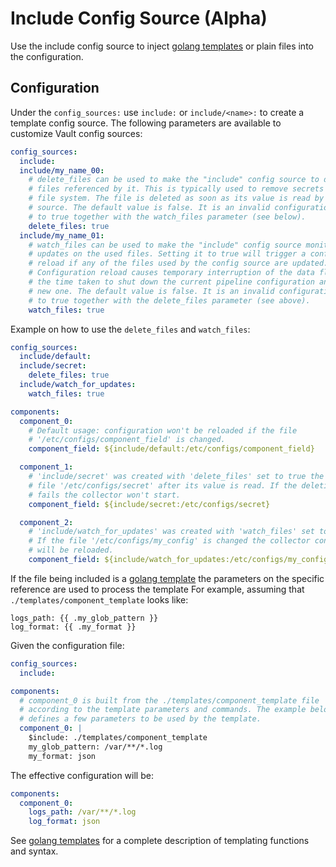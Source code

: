 # Include Config Source (Alpha)

Use the include config source to inject [golang templates](https://pkg.go.dev/text/template)
or plain files into the configuration.

## Configuration

Under the `config_sources:` use `include:` or `include/<name>:` to create a
template config source.
The following parameters are available to customize Vault config sources:

```yaml
config_sources:
  include:
  include/my_name_00:
    # delete_files can be used to make the "include" config source to delete the
    # files referenced by it. This is typically used to remove secrets from the
    # file system. The file is deleted as soon as its value is read by the config
    # source. The default value is false. It is an invalid configuration to set it
    # to true together with the watch_files parameter (see below).
    delete_files: true
  include/my_name_01:
    # watch_files can be used to make the "include" config source monitor for
    # updates on the used files. Setting it to true will trigger a configuration
    # reload if any of the files used by the config source are updated.
    # Configuration reload causes temporary interruption of the data flow during
    # the time taken to shut down the current pipeline configuration and start the
    # new one. The default value is false. It is an invalid configuration to set it
    # to true together with the delete_files parameter (see above).
    watch_files: true
```

Example on how to use the `delete_files` and `watch_files`:
```yaml
config_sources:
  include/default:
  include/secret:
    delete_files: true
  include/watch_for_updates:
    watch_files: true

components:
  component_0:
    # Default usage: configuration won't be reloaded if the file
    # '/etc/configs/component_field' is changed.
    component_field: ${include/default:/etc/configs/component_field} 

  component_1:
    # 'include/secret' was created with 'delete_files' set to true the
    # file '/etc/configs/secret' after its value is read. If the deletion
    # fails the collector won't start.
    component_field: ${include/secret:/etc/configs/secret} 

  component_2:
    # 'include/watch_for_updates' was created with 'watch_files' set to true.
    # If the file '/etc/configs/my_config' is changed the collector configuration
    # will be reloaded.
    component_field: ${include/watch_for_updates:/etc/configs/my_config} 
```

If the file being included is a [golang template](https://pkg.go.dev/text/template)
the parameters on the specific reference are used to process the template
For example, assuming that `./templates/component_template` looks like:

```terminal
logs_path: {{ .my_glob_pattern }}
log_format: {{ .my_format }}
```

Given the configuration file:

```yaml
config_sources:
  include:

components:
  # component_0 is built from the ./templates/component_template file
  # according to the template parameters and commands. The example below
  # defines a few parameters to be used by the template.
  component_0: |
    $include: ./templates/component_template
    my_glob_pattern: /var/**/*.log
    my_format: json
```

The effective configuration will be:

```yaml
components:
  component_0:
    logs_path: /var/**/*.log
    log_format: json 
```

See [golang templates](https://pkg.go.dev/text/template)
for a complete description of templating functions and syntax.
